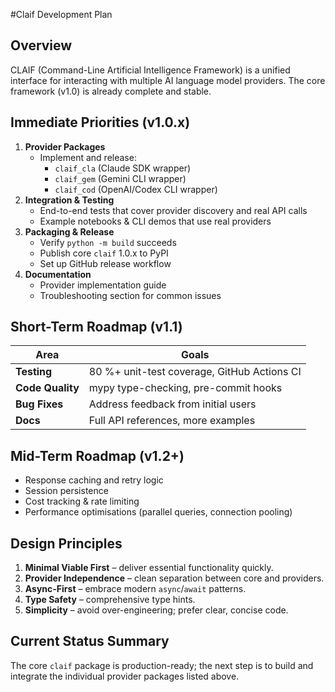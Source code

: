 #Claif Development Plan

## Overview

CLAIF (Command-Line Artificial Intelligence Framework) is a unified interface for interacting with multiple AI language model providers. The core framework (v1.0) is already complete and stable.

## Immediate Priorities (v1.0.x)

1. **Provider Packages**
   - Implement and release:
     - `claif_cla` (Claude SDK wrapper)
     - `claif_gem` (Gemini CLI wrapper)
     - `claif_cod` (OpenAI/Codex CLI wrapper)
2. **Integration & Testing**
   - End-to-end tests that cover provider discovery and real API calls
   - Example notebooks & CLI demos that use real providers
3. **Packaging & Release**
   - Verify `python -m build` succeeds
   - Publish core `claif` 1.0.x to PyPI
   - Set up GitHub release workflow
4. **Documentation**
   - Provider implementation guide
   - Troubleshooting section for common issues

## Short-Term Roadmap (v1.1)

| Area                | Goals |
| ------------------- | ----- |
| **Testing**         | 80 %+ unit-test coverage, GitHub Actions CI |
| **Code Quality**    | mypy type-checking, pre-commit hooks |
| **Bug Fixes**       | Address feedback from initial users |
| **Docs**            | Full API references, more examples |

## Mid-Term Roadmap (v1.2+)

* Response caching and retry logic
* Session persistence
* Cost tracking & rate limiting
* Performance optimisations (parallel queries, connection pooling)

## Design Principles

1. **Minimal Viable First** – deliver essential functionality quickly.
2. **Provider Independence** – clean separation between core and providers.
3. **Async-First** – embrace modern `async`/`await` patterns.
4. **Type Safety** – comprehensive type hints.
5. **Simplicity** – avoid over-engineering; prefer clear, concise code.

## Current Status Summary

The core `claif` package is production-ready; the next step is to build and integrate the individual provider packages listed above.